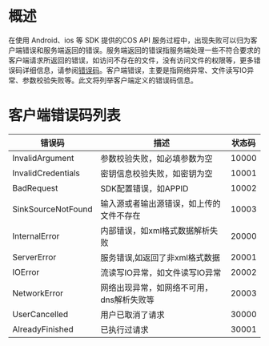 # 概述

在使用 Android、ios 等 SDK 提供的COS API 服务过程中，出现失败可以归为客户端错误和服务端返回的错误。服务端返回的错误指服务端处理一些不符合要求的客户端请求所返回的错误，如访问不存在的文件，没有访问文件的权限等，更多错误码详细信息，请参阅[错误码](https://cloud.tencent.com/document/product/436/7730)。客户端错误，主要是指网络异常、文件读写IO异常、参数校验失败等。此文将列举客户端定义的错误码信息。

# 客户端错误码列表
|错误码|描述|状态码|
| ------ |--------- | ---- |
|InvalidArgument|参数校验失败，如必填参数为空|10000|
|InvalidCredentials|密钥信息校验失败，如密钥为空|10001|
|BadRequest|SDK配置错误，如APPID|10002|
|SinkSourceNotFound|输入源或者输出源错误，如上传的文件不存在|10003|
|InternalError|内部错误，如xml格式数据解析失败|20000|
|ServerError|服务错误,如返回了非xml格式数据|20001|
|IOError|流读写IO异常，如文件读写IO异常|20002|
|NetworkError|网络出现异常，如网络不可用，dns解析失败等|20003|
|UserCancelled|用户已取消了请求|30000|
|AlreadyFinished|已执行过请求|30001|
